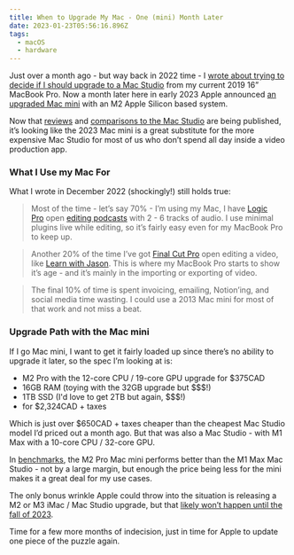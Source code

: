 ```yaml
---
title: When to Upgrade My Mac - One (mini) Month Later
date: 2023-01-23T05:56:16.896Z
tags:
  - macOS
  - hardware
---
```


Just over a month ago - but way back in 2022 time - I [wrote about trying to decide if I should upgrade to a Mac Studio](https://chrisenns.com/2022/12/Mac-upgrades/) from my current 2019 16” MacBook Pro. Now a month later here in early 2023 Apple announced [an upgraded Mac mini](https://www.macrumors.com/2023/01/19/new-macs-and-homepod-recap/) with an M2 Apple Silicon based system.

Now that [reviews]((https://www.macrumors.com/review/mac-mini/)) and [comparisons to the Mac Studio](https://www.macrumors.com/guide/mac-mini-vs-mac-studio/) are being published, it’s looking like the 2023 Mac mini is a great substitute for the more expensive Mac Studio for most of us who don’t spend all day inside a video production app.

### What I Use my Mac For

What I wrote in December 2022 (shockingly!) still holds true:

> Most of the time - let’s say 70% - I’m using my Mac, I have [Logic Pro](https://www.apple.com/ca/logic-pro/) open [editing podcasts](https://www.lemonproductions.ca/) with 2 - 6 tracks of audio. I use minimal plugins live while editing, so it’s fairly easy even for my MacBook Pro to keep up.

> Another 20% of the time I’ve got [Final Cut Pro](https://www.apple.com/ca/final-cut-pro/) open editing a video, like [Learn with Jason](https://www.twitch.tv/jlengstorf). This is where my MacBook Pro starts to show it’s age - and it’s mainly in the importing or exporting of video.

> The final 10% of time is spent invoicing, emailing, Notion’ing, and social media time wasting. I could use a 2013 Mac mini for most of that work and not miss a beat.

### Upgrade Path with the Mac mini

If I go Mac mini, I want to get it fairly loaded up since there’s no ability to upgrade it later, so the spec I’m looking at is:

- M2 Pro with the 12-core CPU / 19-core GPU upgrade for $375CAD
- 16GB RAM (toying with the 32GB upgrade but $$$!)
- 1TB SSD (I'd love to get 2TB but again, $$$!)
- for $2,324CAD + taxes

Which is just over $650CAD + taxes cheaper than the cheapest Mac Studio model I’d priced out a month ago. But that was also a Mac Studio - with M1 Max with a 10-core CPU / 32-core GPU.

In [benchmarks](https://sixcolors.com/post/2023/01/m2-mac-mini-review-whatever-you-want-it-to-be/), the M2 Pro Mac mini performs better than the M1 Max Mac Studio - not by a large margin, but enough the price being less for the mini makes it a great deal for my use cases. 

The only bonus wrinkle Apple could throw into the situation is releasing a M2 or M3 iMac / Mac Studio upgrade, but that [likely won’t happen until the fall of 2023](https://www.macrumors.com/2023/01/23/whats-next-for-the-mac/).

Time for a few more months of indecision, just in time for Apple to update one piece of the puzzle again.
